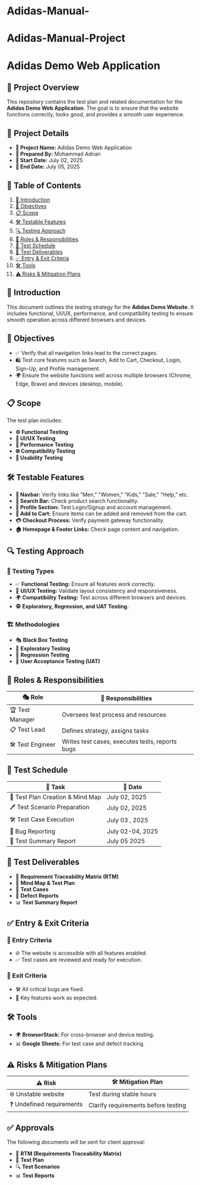 # Adidas-Manual-

# Adidas-Manual-Project

#  Adidas Demo Web Application 

## 📌 Project Overview
This repository contains the test plan and related documentation for the **Adidas Demo Web Application**. The goal is to ensure that the website functions correctly, looks good, and provides a smooth user experience.

## 📂 Project Details
- **📝 Project Name:** Adidas Demo Web Application
- **👤 Prepared By:** Mohammad Adnan
- **📅 Start Date:** July 02, 2025
- **📅 End Date:**   July 05, 2025

## 📖 Table of Contents
1. [📌 Introduction](#introduction)
2. [🎯 Objectives](#objectives)
3. [📋 Scope](#scope)
4. [🛠️ Testable Features](#testable-features)
5. [🔍 Testing Approach](#testing-approach)
6. [👥 Roles & Responsibilities](#roles--responsibilities)
7. [📆 Test Schedule](#test-schedule)
8. [📑 Test Deliverables](#test-deliverables)
9. [✅ Entry & Exit Criteria](#entry--exit-criteria)
10. [🛠 Tools](#tools)
11. [⚠ Risks & Mitigation Plans](#risks--mitigation-plans)

## 📌 Introduction
This document outlines the testing strategy for the **Adidas Demo Website**. It includes functional, UI/UX, performance, and compatibility testing to ensure smooth operation across different browsers and devices.

## 🎯 Objectives
- ✅ Verify that all navigation links lead to the correct pages.
- 🛍️ Test core features such as Search, Add to Cart, Checkout, Login, Sign-Up, and Profile management.
- 🌍 Ensure the website functions well across multiple browsers (Chrome, Edge, Brave) and devices (desktop, mobile).

## 📋 Scope
The test plan includes:
- **⚙ Functional Testing**
- **🎨 UI/UX Testing**
- **🚀 Performance Testing**
- **🌐 Compatibility Testing**
- **🤖 Usability Testing**

## 🛠️ Testable Features
- **🔗 Navbar:** Verify links like "Men," "Women," "Kids," "Sale," "Help," etc.
- **🔎 Search Bar:** Check product search functionality.
- **👤 Profile Section:** Test Login/Signup and account management.
- **🛒 Add to Cart:** Ensure items can be added and removed from the cart.
- **💳 Checkout Process:** Verify payment gateway functionality.
- **🏠 Homepage & Footer Links:** Check page content and navigation.

## 🔍 Testing Approach
### 🧪 Testing Types
- ✅ **Functional Testing:** Ensure all features work correctly.
- 🎨 **UI/UX Testing:** Validate layout consistency and responsiveness.
- 🌍 **Compatibility Testing:** Test across different browsers and devices.
- 🕵️ **Exploratory, Regression, and UAT Testing.**

### 🏗️ Methodologies
- 🎭 **Black Box Testing**
- 🧩 **Exploratory Testing**
- 🔁 **Regression Testing**
- 📌 **User Acceptance Testing (UAT)**

## 👥 Roles & Responsibilities
| 🎭 Role          | 🎯 Responsibilities |
|--------------|----------------|
| 🏆 Test Manager | Oversees test process and resources |
| 📋 Test Lead    | Defines strategy, assigns tasks |
| 🛠 Test Engineer | Writes test cases, executes tests, reports bugs |

## 📆 Test Schedule
| 📌 Task | 📅 Date |
|------|------|
| 📝 Test Plan Creation & Mind Map | July 02, 2025 |
| 🖊️ Test Scenario Preparation | July 02, 2025 |
| 🛠️ Test Case Execution | July 03 , 2025 |
| 🐞 Bug Reporting | July 02-04, 2025 |
| 📑 Test Summary Report | July 05 2025 |

## 📑 Test Deliverables
- 📄 **Requirement Traceability Matrix (RTM)**
- 🧠 **Mind Map & Test Plan**
- 📝 **Test Cases**
- 🐞 **Defect Reports**
- 📊 **Test Summary Report**

## ✅ Entry & Exit Criteria
### 🚀 Entry Criteria
- 🌐 The website is accessible with all features enabled.
- ✅ Test cases are reviewed and ready for execution.

### 🏁 Exit Criteria
- 🛠️ All critical bugs are fixed.
- 🎯 Key features work as expected.

## 🛠 Tools
- 🌍 **BrowserStack:** For cross-browser and device testing.
- 📊 **Google Sheets:** For test case and defect tracking.


## ⚠ Risks & Mitigation Plans
| ⚠ Risk | 🛠 Mitigation Plan |
|------|----------------|
| 🌐 Unstable website | Test during stable hours |
| ❓ Undefined requirements | Clarify requirements before testing |

## ✅ Approvals
The following documents will be sent for client approval:
- 📄 **RTM (Requirements Traceability Matrix)**
- 📝 **Test Plan**
- 🔍 **Test Scenarios**
- 📊 **Test Reports**
